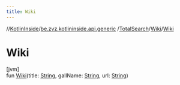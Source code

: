 ```yaml
---
title: Wiki
---
```

//[KotlinInside](../../../../index.html)/[be.zvz.kotlininside.api.generic](../../index.html)
/[TotalSearch](../index.html)/[Wiki](index.html)/[Wiki](-wiki.html)

# Wiki

[jvm]\
fun [Wiki](-wiki.html)(title: [String](https://kotlinlang.org/api/latest/jvm/stdlib/kotlin/-string/index.html),
gallName: [String](https://kotlinlang.org/api/latest/jvm/stdlib/kotlin/-string/index.html),
url: [String](https://kotlinlang.org/api/latest/jvm/stdlib/kotlin/-string/index.html))




